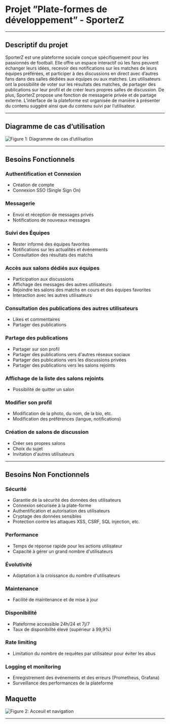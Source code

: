 # Projet ”Plate-formes de développement” - SporterZ

---
## Descriptif du projet
SporterZ est une plateforme sociale conçue spécifiquement pour les passionnés de football. Elle offre un espace interactif où les fans peuvent échanger leurs idées, recevoir des notifications sur les matches de leurs équipes préférées, et participer à des discussions en direct avec d’autres fans dans des salles dédiées aux équipes ou aux matches. Les utilisateurs ont la possibilité de voter sur les résultats des matches, de partager des publications sur leur profil et de créer leurs propres salles de discussion. De plus, SporterZ propose une fonction de messagerie privée et de partage externe. L’interface de la plateforme est organisée de manière à présenter du contenu suggéré ainsi que du contenu suivi par l’utilisateur.

---

## Diagramme de cas d’utilisation
![Figure 1: Diagramme de cas d’utilisation](https://www.plantuml.com/plantuml/png/ZPB1QlCm48JlUeh5b_-K5_W98QNGGo6jQTfBRq9UnwAojaZhb53wxgsbn7ZHHRVix7oHPgnzP1ru6fros3CmGR2dWQ6p0GrRyaeRfW1l4GFe2Ctyer5gtcf_SWZ7JmgCuVrR0KmHZOu8pJrvZoRzN-iqznJ6PiQl-arR8qVq7RJ1dZKZ7316VSAOe7bp4mJ1-W9FnBQts44VQ8G7VQPW6U4LzPZfsNKphUb7iXwa_n-y45snUPqc4Mj0ym4jHSwcDATHt6lG0LUkD1UknAPZi5kTc-Ii5iSVgBFz1Tf0lNMOx5cwAaMyEyEJTd3GR0OiukLjNigh1TICyFpbLqGM_xHyBGNvJMmsE_61X2wgNtJHxIAABXTrwKvwPKbY9nfPBOh8WYhIYL3P8jyk_8VjrdhZfWvtEmKYROr_QQ76lBHJvKwjrRgBDciOqN85KBPV0uclKa6e7xL7tqsZ-mK0)

---

## Besoins Fonctionnels

### Authentification et Connexion
- Création de compte
- Connexion SSO (Single Sign On)

### Messagerie
- Envoi et réception de messages privés
- Notifications de nouveaux messages

### Suivi des Équipes
- Rester informé des équipes favorites
- Notifications sur les actualités et événements
- Consultation des résultats des matchs

### Accès aux salons dédiés aux équipes
- Participation aux discussions
- Affichage des messages des autres utilisateurs
- Rejoindre les salons des matchs en cours et des équipes favorites
- Interaction avec les autres utilisateurs

### Consultation des publications des autres utilisateurs
- Likes et commentaires
- Partager des publications

### Partage des publications
- Partager sur son profil
- Partager des publications vers d'autres réseaux sociaux
- Partager des publications vers les discussions privées
- Partager des publications vers les salons rejoints

### Affichage de la liste des salons rejoints
- Possibilité de quitter un salon

### Modifier son profil
- Modification de la photo, du nom, de la bio, etc.
- Modification des préférences (langue, notifications)

### Création de salons de discussion
- Créer ses propres salons
- Choix du sujet
- Invitation d'autres utilisateurs

---

## Besoins Non Fonctionnels

### Sécurité
- Garantie de la sécurité des données des utilisateurs
- Connexion sécurisée à la plate-forme
- Authentification et autorisation des utilisateurs
- Cryptage des données sensibles
- Protection contre les attaques XSS, CSRF, SQL injection, etc.

### Performance
- Temps de réponse rapide pour les actions utilisateur
- Capacité à gérer un grand nombre d'utilisateurs

### Évolutivité
- Adaptation à la croissance du nombre d'utilisateurs

### Maintenance
- Facilité de maintenance et de mise à jour

### Disponibilité
- Plateforme accessible 24h/24 et 7j/7
- Taux de disponibilité élevé (supérieur à 99,9%)

### Rate limiting
- Limitation du nombre de requêtes par utilisateur pour éviter les abus

### Logging et monitoring
- Enregistrement des événements et des erreurs (Prometheus, Grafana)
- Surveillance des performances de la plateforme

## Maquette 
![Figure 2: Acceuil et navigation](https://i.ibb.co/R6bqMR0/HOME.png)

---
